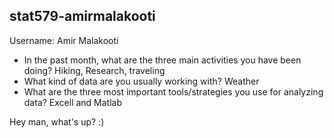 ## stat579-amirmalakooti

Username: Amir Malakooti
- In the past month, what are the three main activities you have been doing?
Hiking, Research, traveling
- What kind of data are you usually working with?
Weather
- What are the three most important tools/strategies you use for analyzing data?
Excell and Matlab


Hey man, what's up? :)
